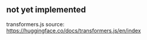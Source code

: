 ## not yet implemented 

transformers.js
source: https://huggingface.co/docs/transformers.js/en/index

